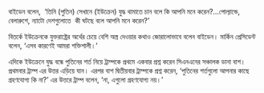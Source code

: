 বাইডেন বলেন,  ‘তিনি (পুতিন) সেখানে (ইউক্রেন) যুদ্ধ থামাতে চান বলে কি আপনি মনে করেন?...পোল্যান্ডে, বেলারুশে, ন্যাটো দেশগুলোতে  কী ঘটছে বলে আপনি মনে করেন?’

বিতর্কে ইউক্রেনকে যুক্তরাষ্ট্রের অর্থের চেয়ে বেশি অস্ত্র দেওয়ার কথাও জোরালোভাবে বলেন বাইডেন। মার্কিন প্রেসিডেন্ট বলেন, ‘এসব কারণেই আমরা শক্তিশালী।’

এদিকে ইউক্রেনে যুদ্ধ বন্ধে পুতিনের শর্ত নিয়ে ট্রাম্পকে প্রথমে একবার প্রশ্ন করেন সিএনএনের সঞ্চালক ডানা বাশ। প্রথমবার ট্রাম্প এর উত্তর এড়িয়ে যান। এরপর বাশ দ্বিতীয়বার ট্রাম্পকে প্রশ্ন করেন, ‘পুতিনের শর্তগুলো আপনার কাছে গ্রহণযোগ্য কি না?’ এর উত্তরে ট্রাম্প বলেন, ‘না, এগুলো গ্রহণযোগ্য নয়।’
